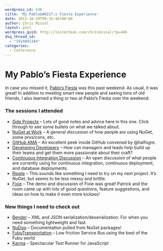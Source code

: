 ```yaml
---
wordpress_id: 446
title: 'My Pablo&#8217;s Fiesta Experience'
date: 2013-10-29T09:35:46+00:00
author: Chris Missal
layout: post
wordpress_guid: http://lostechies.com/chrismissal/?p=446
dsq_thread_id:
  - "1914841344"
categories:
  - Conference
---
```

# My Pablo&#8217;s Fiesta Experience

In case you missed it, [Pablo&#8217;s Fiesta](http://lostechies.github.io/fiesta/) was this past weekend. As usual, it was great! In addition to meeting smart new people and seeing tons of old friends, I also learned a thing or two at Pablo&#8217;s Fiesta over the weekend:

### The sessions I attended

  * [Side Projects](https://github.com/lostechies/fiesta/wiki/What-is-stopping-you-from-launching-your-side-project-or-great-idea%3F) – Lots of good notes and advice here in this one. Click through to see some bullets on what we talked about.
  * [NuGet at Work](https://github.com/lostechies/fiesta/wiki/Nuget-at-work) – A general discussion of how people are using NuGet, some pros/cons, etc.
  * [GitHub AMA](https://github.com/lostechies/fiesta/wiki/GitHub-AMA) – An excellent peek inside GitHub convened by @halfogre.
  * [Developing Developers](https://github.com/lostechies/fiesta/wiki/Developing-Developers) – How can managers and leads help build up their teams and get them more passionate about their craft?
  * [Continuous Integration Discussion](https://github.com/lostechies/fiesta/wiki/Continuous-integration-open-discussion) – An open discussion of what people are currently using for continuous integration, continuous deployment, and database deployments.
  * [Ripple](https://github.com/DarthFubuMVC/ripple) – This sounds like something I need to try on my next project. It&#8217;s NuGet, but seems to be less messy and brittle.
  * [Fixie](https://github.com/plioi/fixie) – The demo and discussion of Fixie was great! Patrick and the room came up with lots of good questions, feature suggestions, and ideas on how to make it even more kickass!

### New things I need to check out

  * [Bender](https://github.com/mikeobrien/Bender) – XML and JSON serialization/deserialization. For when you need something lightweight and fast.
  * [NuDoq](http://www.nudoq.org/) – Documentation pulled from NuGet packages!
  * [FubuTransportation](https://github.com/DarthFubuMVC/FubuTransportation) – Low friction Service Bus using the best of the Fubu world
  * [Karma](http://karma-runner.github.io/0.10/index.html) – Spectacular Test Runner for JavaScript